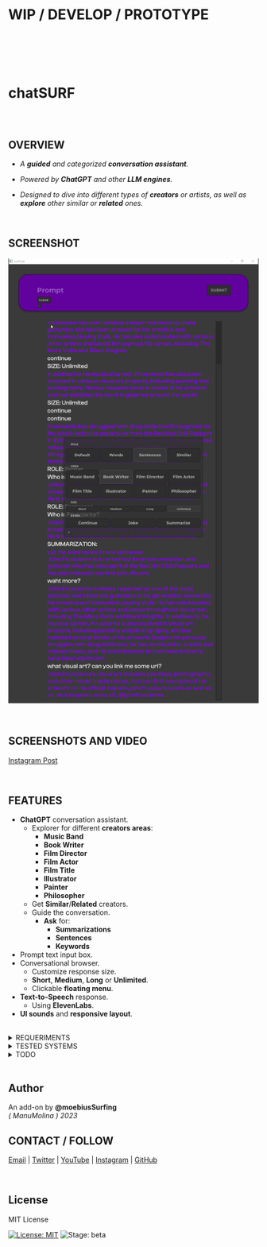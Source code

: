 <H1>
WIP /  DEVELOP / PROTOTYPE

<br><br>

chatSURF
</H1>

<br>

## OVERVIEW

* _A **guided** and categorized **conversation assistant**._  

* _Powered by **ChatGPT** and other **LLM engines**._  

* _Designed to dive into different types of **creators** or artists, as well as **explore** other similar or **related** ones._  

<br>

## SCREENSHOT
 
![](Capture.PNG)

<br>

## SCREENSHOTS AND VIDEO

[Instagram Post](https://www.instagram.com/p/Cu9Iy05OdpC/?utm_source=ig_web_copy_link&igshid=MzRlODBiNWFlZA==)

<br>

## FEATURES

- **ChatGPT** conversation assistant. 
  - Explorer for different **creators areas**:  
    - **Music Band**
    - **Book Writer**
    - **Film Director**
    - **Film Actor**
    - **Film Title**
    - **Illustrator**
    - **Painter**
    - **Philosopher**
  - Get **Similar**/**Related** creators.
  - Guide the conversation.
    - **Ask** for:
      - **Summarizations**
      - **Sentences**
      - **Keywords**
- Prompt text input box.
- Conversational browser.
  - Customize response size.
  - **Short**, **Medium**, **Long** or **Unlimited**. 
  - Clickable **floating menu**.
- **Text-to-Speech** response.
  - Using **ElevenLabs**.
- **UI sounds** and **responsive layout**.    

<br>

<details>
  <summary>REQUERIMENTS</summary>
  <p>
   
* [ofxChatGPT](https://github.com/moebiussurfing/ofxChatGPT) / FORK
  * Requires a paid **OpenAI** account to use the **ChatGPT API**.
  * Also can be used other alternative/custom servers as could be [Pawan.Krd](https://patreon.com/pawanosman?utm_medium=clipboard_copy&utm_source=copyLink&utm_campaign=creatorshare_fan&utm_content=join_link).
* [ofxElevenLabs](https://github.com/moebiussurfing/ofxElevenLabs)
  * Requires to register at least a free account.
* [ofxSurfingImGui](https://github.com/moebiussurfing/ofxSurfingImGui)  
* [ofxImGui](https://github.com/Daandelange/ofxImGui/) / FORK 
* [ofxSurfingHelpers](https://github.com/moebiussurfing/ofxSurfingHelpers)  
* [ofxWindowApp](https://github.com/moebiussurfing/ofxWindowApp)
* ofxGui / OF CORE
  </p>
</details>

<details>
  <summary>TESTED SYSTEMS</summary>
  <p>

  - **Windows 10** / **VS 2022** / **OF ~0.11**
  </p>
</details>

<details>
  <summary>TODO</summary>
  <p>

- Add [ofxSerpAPI](https://github.com/moebiussurfing/ofxSerpAPI). To bring clickable **URLs**, **images** or **videos** related to conversation answers, as artist lists or highlighted releases/books/films/albums ...etc.
  </p>
</details>

<br>

## Author
An add-on by **@moebiusSurfing**  
*( ManuMolina ) 2023*  

## CONTACT / FOLLOW
<p>
<a href="mailto:moebiussurfing@gmail.com" target="_blank">Email</a> |
<a href="https://twitter.com/moebiusSurfing/" rel="nofollow">Twitter</a> | 
<a href="https://www.youtube.com/moebiusSurfing" rel="nofollow">YouTube</a> | 
<a href="https://www.instagram.com/moebiusSurfing/" rel="nofollow">Instagram</a> | 
<a href="https://github.com/moebiussurfing" target="_blank">GitHub</a> 
</p>

<br>

## License
MIT License

[![License: MIT](https://img.shields.io/badge/License-MIT-yellow.svg)](https://opensource.org/licenses/MIT)
![Stage: beta](https://img.shields.io/badge/-alpha-red)
